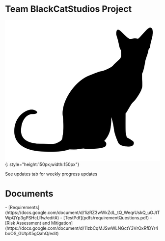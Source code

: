 # Team BlackCatStudios Project 
![testcat](img/blackCat.png){: style="height:150px;width:150px"}

See updates tab for weekly progress updates


<h1>Documents</h1>
- [Requirements](https://docs.google.com/document/d/1izRZ3wWkZdL_tQ_WeqrUskQ_uOJtTWpQYp3gPSHcLRw/edit#)
- [TestPdf](pdfs/requirementQuestions.pdf)
- [Risk Assessment and Mitigation](https://docs.google.com/document/d/11zbCqMJSwWLNGctY3VrOxRfDYr4boOS_GUtpX5gQahQ/edit)

